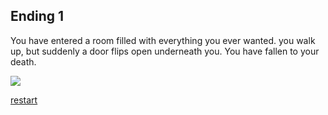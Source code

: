 
## Ending 1

You have entered a room filled with everything you ever wanted. you walk up, but suddenly a door flips open underneath you. You have fallen to your death.

<img src="https://evangelistjoshua.com/wp-content/uploads/2018/08/cave-1149023_640.jpg">

[restart](../start/enter.md)

